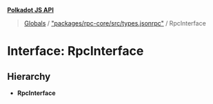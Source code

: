 **[Polkadot JS API](../README.md)**

> [Globals](../globals.md) / ["packages/rpc-core/src/types.jsonrpc"](../modules/_packages_rpc_core_src_types_jsonrpc_.md) / RpcInterface

# Interface: RpcInterface

## Hierarchy

* **RpcInterface**
